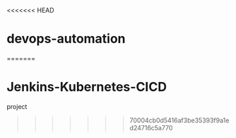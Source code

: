 <<<<<<< HEAD
# devops-automation
=======
# Jenkins-Kubernetes-CICD
project
>>>>>>> 70004cb0d5416af3be35393f9a1ed24716c5a770
